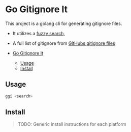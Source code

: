 # Go Gitignore It

This project is a golang cli for generating gitignore files.

- It utilizes a [fuzzy search](https://github.com/ktr0731/go-fuzzyfinder),
- A full list of gitignore from [GitHubs gitignore files](https://github.com/github/gitignore)


- [Go Gitignore It](#go-gitignore-it)
  - [Usage](#usage)
  - [Install](#install)

## Usage

```bash
ggi <search>
```

## Install

>TODO: Generic install instructions for each platform
